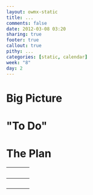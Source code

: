 ```yaml
---
layout: owmx-static
title: ...
comments: false
date: 2012-03-08 03:20
sharing: true
footer: true
callout: true
pithy: ...
categories: [static, calendar]
week: "8"
day: 2
---
```


# Big Picture

# "To Do"

# The Plan

&nbsp; |&nbsp; | &nbsp;
 :-- | :--: | :--
&nbsp; | &nbsp; | &nbsp;
